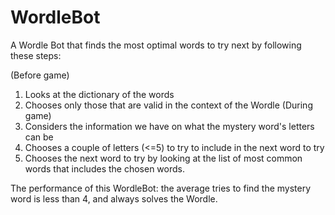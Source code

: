 # WordleBot

A Wordle Bot that finds the most optimal words to try next by following these steps:

(Before game)
1) Looks at the dictionary of the words
2) Chooses only those that are valid in the context of the Wordle
(During game)
3) Considers the information we have on what the mystery word's letters can be
4) Chooses a couple of letters (<=5) to try to include in the next word to try
5) Chooses the next word to try by looking at the list of most common words that includes the chosen words.

The performance of this WordleBot: the average tries to find the mystery word is less than 4, and always solves the Wordle.

